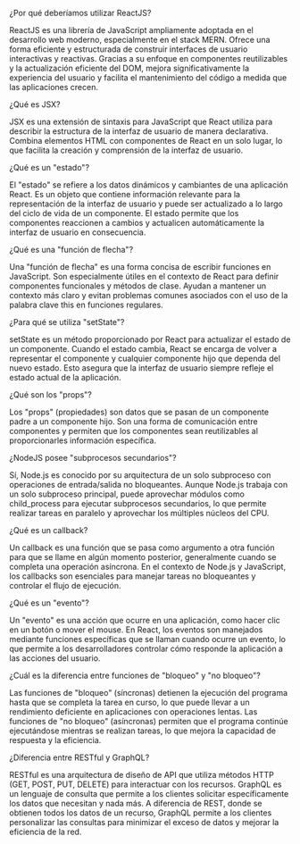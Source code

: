 ¿Por qué deberíamos utilizar ReactJS?

ReactJS es una librería de JavaScript ampliamente adoptada en el desarrollo web moderno, especialmente en el stack MERN. Ofrece una forma eficiente y estructurada de construir interfaces de usuario interactivas y reactivas. Gracias a su enfoque en componentes reutilizables y la actualización eficiente del DOM, mejora significativamente la experiencia del usuario y facilita el mantenimiento del código a medida que las aplicaciones crecen.

¿Qué es JSX?

JSX es una extensión de sintaxis para JavaScript que React utiliza para describir la estructura de la interfaz de usuario de manera declarativa. Combina elementos HTML con componentes de React en un solo lugar, lo que facilita la creación y comprensión de la interfaz de usuario.

¿Qué es un "estado"?

El "estado" se refiere a los datos dinámicos y cambiantes de una aplicación React. Es un objeto que contiene información relevante para la representación de la interfaz de usuario y puede ser actualizado a lo largo del ciclo de vida de un componente. El estado permite que los componentes reaccionen a cambios y actualicen automáticamente la interfaz de usuario en consecuencia.

¿Qué es una "función de flecha"?

Una "función de flecha" es una forma concisa de escribir funciones en JavaScript. Son especialmente útiles en el contexto de React para definir componentes funcionales y métodos de clase. Ayudan a mantener un contexto más claro y evitan problemas comunes asociados con el uso de la palabra clave this en funciones regulares.

¿Para qué se utiliza "setState"?

setState es un método proporcionado por React para actualizar el estado de un componente. Cuando el estado cambia, React se encarga de volver a representar el componente y cualquier componente hijo que dependa del nuevo estado. Esto asegura que la interfaz de usuario siempre refleje el estado actual de la aplicación.

¿Qué son los "props"?

Los "props" (propiedades) son datos que se pasan de un componente padre a un componente hijo. Son una forma de comunicación entre componentes y permiten que los componentes sean reutilizables al proporcionarles información específica.

¿NodeJS posee "subprocesos secundarios"?

Sí, Node.js es conocido por su arquitectura de un solo subproceso con operaciones de entrada/salida no bloqueantes. Aunque Node.js trabaja con un solo subproceso principal, puede aprovechar módulos como child_process para ejecutar subprocesos secundarios, lo que permite realizar tareas en paralelo y aprovechar los múltiples núcleos del CPU.

¿Qué es un callback?

Un callback es una función que se pasa como argumento a otra función para que se llame en algún momento posterior, generalmente cuando se completa una operación asíncrona. En el contexto de Node.js y JavaScript, los callbacks son esenciales para manejar tareas no bloqueantes y controlar el flujo de ejecución.

¿Qué es un "evento"?

Un "evento" es una acción que ocurre en una aplicación, como hacer clic en un botón o mover el mouse. En React, los eventos son manejados mediante funciones específicas que se llaman cuando ocurre un evento, lo que permite a los desarrolladores controlar cómo responde la aplicación a las acciones del usuario.

¿Cuál es la diferencia entre funciones de "bloqueo" y "no bloqueo"?

Las funciones de "bloqueo" (síncronas) detienen la ejecución del programa hasta que se completa la tarea en curso, lo que puede llevar a un rendimiento deficiente en aplicaciones con operaciones lentas. Las funciones de "no bloqueo" (asíncronas) permiten que el programa continúe ejecutándose mientras se realizan tareas, lo que mejora la capacidad de respuesta y la eficiencia.

¿Diferencia entre RESTful y GraphQL?

RESTful es una arquitectura de diseño de API que utiliza métodos HTTP (GET, POST, PUT, DELETE) para interactuar con los recursos. GraphQL es un lenguaje de consulta que permite a los clientes solicitar específicamente los datos que necesitan y nada más. A diferencia de REST, donde se obtienen todos los datos de un recurso, GraphQL permite a los clientes personalizar las consultas para minimizar el exceso de datos y mejorar la eficiencia de la red.